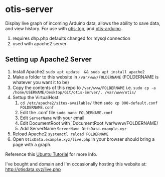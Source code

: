 # otis-server

Display live graph of incoming Arduino data, allows the ability to save data, and view history.  For use with [otis-tcp](https://github.com/Artem1199/otis-tcp/), and [otis-arduino](https://github.com/Artem1199/otis-arduino).

1. requires dhp.php defaults changed for mysql connection
2. used with apache2 server

## Setting up Apache2 Server
1. Install Apache2 `sudo apt update  && sudo apt install apache2`
2. Make a folder to this website in `/var/www/FOLDERNAME` (FOLDERNAME is whatever you want it to be)
3. Copy the contents of this repo to `/var/www/FOLDERNAME` i.e. `sudo cp -a /home/USERNAME/Desktop/Git/otis-Server/. /var/www/otis/`
4. Settup the VirtualHost:
   1. `cd /etc/apache2/sites-available/` then `sudo cp 000-default.conf FOLDERNAME.conf`
   2. Edit the .conf file `sudo nano FOLDERNAME.conf`
   3. Edit `ServerName` with your email
   4. Edit DocumentRoot with `DocumentRoot /var/www/FOLDERNAME/
   5. Add ServerName `ServerName OtisData.example.xyz`
5. Reload Apache2 `systemctl reload FOLDERNAME`
6. Open `OtisData.example.xyz/live.php` in your browser should bring a page with a graph.

Reference this [Ubuntu Tutorial](https://ubuntu.com/tutorials/install-and-configure-apache#1-overview) for more info.


I've bought and domain and I'm occasionally hosting this website at: http://otisdata.xyz/live.php




